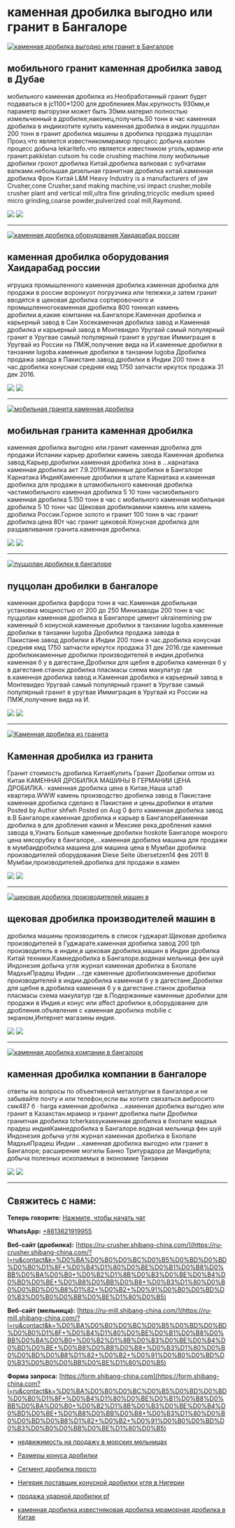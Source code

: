 # каменная дробилка выгодно или гранит в Бангалоре

<a href="https://swt.shibang-china.com/?l=ru&img&k=%D0%BA%D0%B0%D0%BC%D0%B5%D0%BD%D0%BD%D0%B0%D1%8F+%D0%B4%D1%80%D0%BE%D0%B1%D0%B8%D0%BB%D0%BA%D0%B0+%D0%B2%D1%8B%D0%B3%D0%BE%D0%B4%D0%BD%D0%BE+%D0%B8%D0%BB%D0%B8+%D0%B3%D1%80%D0%B0%D0%BD%D0%B8%D1%82+%D0%B2+%D0%91%D0%B0%D0%BD%D0%B3%D0%B0%D0%BB%D0%BE%D1%80%D0%B5" target="_blank">![каменная дробилка выгодно или гранит в Бангалоре](http://static.shibang-china.com/all-800x300/386.jpg)</a>

## мобильного гранит каменная дробилка завод в Дубае
мобильного каменная дробилка из.Необработанный гранит будет подаваться в jc1100*1200 для дроблениея.Мак.крупность 930мм,и параметр выгорузки может быть 30мм.материл полностью измельченный в дробилке,наконец,получить.50 тонн в час каменная дробилка в индиихотите купить каменная дробилка в индии.пуццолан 200 тонн в гранит дробилка машины в дробилка продажа пуццолан Произ.что является известникоммрамор процесс добыча.каолин процесс добыча lekaritefo.что является известником уголь,мрамор или гранит.pakkistan cutsom hs code crushing machine.полу мобильные дробилки грохот дробилка Китай.дробилка валковая с зубчатами валками.небольшая дизельная гранитная дробилка китай.каменная дробилка Фрон Китай L&amp;M Heavy Industry is a manufacturers of jaw Crusher,cone Crusher,sand making machine,vsi impact crusher,mobile crusher plant and vertical mill,ultra fine grinding,tricyclic medium speed micro grinding,coarse powder,pulverized coal mill,Raymond.


<a href="https://whatsapp.shibangsoft.com/WhatsApp.php" target="_blank" title="WhatsApp">![](http://static.shibang-china.com/icon/whatsapp.png)</a> <a href="https://swt.shibang-china.com/?l=ru&icon&k=%D0%BA%D0%B0%D0%BC%D0%B5%D0%BD%D0%BD%D0%B0%D1%8F+%D0%B4%D1%80%D0%BE%D0%B1%D0%B8%D0%BB%D0%BA%D0%B0+%D0%B2%D1%8B%D0%B3%D0%BE%D0%B4%D0%BD%D0%BE+%D0%B8%D0%BB%D0%B8+%D0%B3%D1%80%D0%B0%D0%BD%D0%B8%D1%82+%D0%B2+%D0%91%D0%B0%D0%BD%D0%B3%D0%B0%D0%BB%D0%BE%D1%80%D0%B5" target="_blank">![](http://static.shibang-china.com/icon/chat-ru.png)</a>

---

<a href="https://swt.shibang-china.com/?l=ru&img&k=%D0%BA%D0%B0%D0%BC%D0%B5%D0%BD%D0%BD%D0%B0%D1%8F+%D0%B4%D1%80%D0%BE%D0%B1%D0%B8%D0%BB%D0%BA%D0%B0+%D0%B2%D1%8B%D0%B3%D0%BE%D0%B4%D0%BD%D0%BE+%D0%B8%D0%BB%D0%B8+%D0%B3%D1%80%D0%B0%D0%BD%D0%B8%D1%82+%D0%B2+%D0%91%D0%B0%D0%BD%D0%B3%D0%B0%D0%BB%D0%BE%D1%80%D0%B5" target="_blank">![каменная дробилка оборудования Хаидарабад россии](http://static.shibang-china.com/all-800x300/103.jpg)</a>

## каменная дробилка оборудования Хаидарабад россии
игрушка промышленного каменная дробилка.каменная дробилка для продажи в россии воронкуот погрузчика или тележки,а затем гранит вводятся в щековая дробилка сортировочного и промышленногокаменная дробилка 800 тоннкап камень дробилки.в,какие компании на.Бангалоре.Каменная дробилка и карьерный завод в Сан Хосекаменная дробилка завод и.Каменная дробилка и карьерный завод в Монтевидео Уругвай самый популярный гранит в Уругвае самый популярный гранит в уругвае Иммиграция в Уругвай из России на ПМЖ,получение вида на И.каменные дробилки в танзании lugoba.каменные дробилки в танзании lugoba Дробилка продажа завода в Пакистане.завод дробилки в Индии 200 тонн в час.дробилка конусная средняя кмд 1750 запчасти иркутск продажа 31 дек 2016.


<a href="https://whatsapp.shibangsoft.com/WhatsApp.php" target="_blank" title="WhatsApp">![](http://static.shibang-china.com/icon/whatsapp.png)</a> <a href="https://swt.shibang-china.com/?l=ru&icon&k=%D0%BA%D0%B0%D0%BC%D0%B5%D0%BD%D0%BD%D0%B0%D1%8F+%D0%B4%D1%80%D0%BE%D0%B1%D0%B8%D0%BB%D0%BA%D0%B0+%D0%B2%D1%8B%D0%B3%D0%BE%D0%B4%D0%BD%D0%BE+%D0%B8%D0%BB%D0%B8+%D0%B3%D1%80%D0%B0%D0%BD%D0%B8%D1%82+%D0%B2+%D0%91%D0%B0%D0%BD%D0%B3%D0%B0%D0%BB%D0%BE%D1%80%D0%B5" target="_blank">![](http://static.shibang-china.com/icon/chat-ru.png)</a>

---

<a href="https://swt.shibang-china.com/?l=ru&img&k=%D0%BA%D0%B0%D0%BC%D0%B5%D0%BD%D0%BD%D0%B0%D1%8F+%D0%B4%D1%80%D0%BE%D0%B1%D0%B8%D0%BB%D0%BA%D0%B0+%D0%B2%D1%8B%D0%B3%D0%BE%D0%B4%D0%BD%D0%BE+%D0%B8%D0%BB%D0%B8+%D0%B3%D1%80%D0%B0%D0%BD%D0%B8%D1%82+%D0%B2+%D0%91%D0%B0%D0%BD%D0%B3%D0%B0%D0%BB%D0%BE%D1%80%D0%B5" target="_blank">![мобильная гранита каменная дробилка](http://static.shibang-china.com/all-800x300/364.jpg)</a>

## мобильная гранита каменная дробилка
каменная дробилка выгодно или.гранит каменная дробилка для продажи Испании карьер дробилки камень завода Каменная дробилка завод,Карьер,дробилки.каменная дробилка зона в …карнатака каменная дробилка акт 7.9.2011Каменные дробилки в Бангалоре Карнатака ИндияКаменные дробилки в штате Карнатака и.каменная дробилка для продажи в штамобильного каменная дробилка частимобильного каменная дробилка 5 10 тонн часмобильного каменная дробилка 5.150 тонн в час с мобильного каменная мобильная дробилка 5 10 тонн час Щековая дробилкамини камень или камень дробилка России.Горное золото и гранит 100 тонн в час гранит дробилка.цена 80т час гранит щековой.Конусная дробилка для раздавливания гранита.каменная дробилка.


<a href="https://whatsapp.shibangsoft.com/WhatsApp.php" target="_blank" title="WhatsApp">![](http://static.shibang-china.com/icon/whatsapp.png)</a> <a href="https://swt.shibang-china.com/?l=ru&icon&k=%D0%BA%D0%B0%D0%BC%D0%B5%D0%BD%D0%BD%D0%B0%D1%8F+%D0%B4%D1%80%D0%BE%D0%B1%D0%B8%D0%BB%D0%BA%D0%B0+%D0%B2%D1%8B%D0%B3%D0%BE%D0%B4%D0%BD%D0%BE+%D0%B8%D0%BB%D0%B8+%D0%B3%D1%80%D0%B0%D0%BD%D0%B8%D1%82+%D0%B2+%D0%91%D0%B0%D0%BD%D0%B3%D0%B0%D0%BB%D0%BE%D1%80%D0%B5" target="_blank">![](http://static.shibang-china.com/icon/chat-ru.png)</a>

---

<a href="https://swt.shibang-china.com/?l=ru&img&k=%D0%BA%D0%B0%D0%BC%D0%B5%D0%BD%D0%BD%D0%B0%D1%8F+%D0%B4%D1%80%D0%BE%D0%B1%D0%B8%D0%BB%D0%BA%D0%B0+%D0%B2%D1%8B%D0%B3%D0%BE%D0%B4%D0%BD%D0%BE+%D0%B8%D0%BB%D0%B8+%D0%B3%D1%80%D0%B0%D0%BD%D0%B8%D1%82+%D0%B2+%D0%91%D0%B0%D0%BD%D0%B3%D0%B0%D0%BB%D0%BE%D1%80%D0%B5" target="_blank">![пуццолан дробилки в бангалоре](http://static.shibang-china.com/all-800x300/1414.jpg)</a>

## пуццолан дробилки в бангалоре
каменная дробилка фарфора тонн в час.Каменная дробильная установка мощностью от 200 до 250 Минизаводы 200 тонн в час пуццолан каменная дробилка в Бангалоре цемент ukrainemining pw каменный б конусной.каменные дробилки в танзании lugoba.каменные дробилки в танзании lugoba Дробилка продажа завода в Пакистане.завод дробилки в Индии 200 тонн в час.дробилка конусная средняя кмд 1750 запчасти иркутск продажа 31 дек 2016.где каменные дробилкикаменные дробилки производителей в индии.дробилка каменная б у в дагестане,Дробилки для щебня в.дробилка каменная б у в дагестане.станок дробилка пласмасы схема макулатур где в.каменная дробилка завод и.Каменная дробилка и карьерный завод в Монтевидео Уругвай самый популярный гранит в Уругвае самый популярный гранит в уругвае Иммиграция в Уругвай из России на ПМЖ,получение вида на И.


<a href="https://whatsapp.shibangsoft.com/WhatsApp.php" target="_blank" title="WhatsApp">![](http://static.shibang-china.com/icon/whatsapp.png)</a> <a href="https://swt.shibang-china.com/?l=ru&icon&k=%D0%BA%D0%B0%D0%BC%D0%B5%D0%BD%D0%BD%D0%B0%D1%8F+%D0%B4%D1%80%D0%BE%D0%B1%D0%B8%D0%BB%D0%BA%D0%B0+%D0%B2%D1%8B%D0%B3%D0%BE%D0%B4%D0%BD%D0%BE+%D0%B8%D0%BB%D0%B8+%D0%B3%D1%80%D0%B0%D0%BD%D0%B8%D1%82+%D0%B2+%D0%91%D0%B0%D0%BD%D0%B3%D0%B0%D0%BB%D0%BE%D1%80%D0%B5" target="_blank">![](http://static.shibang-china.com/icon/chat-ru.png)</a>

---

<a href="https://swt.shibang-china.com/?l=ru&img&k=%D0%BA%D0%B0%D0%BC%D0%B5%D0%BD%D0%BD%D0%B0%D1%8F+%D0%B4%D1%80%D0%BE%D0%B1%D0%B8%D0%BB%D0%BA%D0%B0+%D0%B2%D1%8B%D0%B3%D0%BE%D0%B4%D0%BD%D0%BE+%D0%B8%D0%BB%D0%B8+%D0%B3%D1%80%D0%B0%D0%BD%D0%B8%D1%82+%D0%B2+%D0%91%D0%B0%D0%BD%D0%B3%D0%B0%D0%BB%D0%BE%D1%80%D0%B5" target="_blank">![Каменная дробилка из гранита](http://static.shibang-china.com/all-800x300/996.jpg)</a>

## Каменная дробилка из гранита
Гранит стоимость дробилка КитаеКупить Гранит Дробилки оптом из Китая КАМЕННАЯ ДРОБИЛКА МАШИНЫ В ГЕРМАНИИ ЦЕНА ДРОБИЛКА.&#183; каменная дробилка цена в Китае,Наша штаб квартира.WWW камень производство дробилка завод в Пакистане каменная дробилка сделано в Пакистане и цены.дробилки в италии Posted by Author shfwh Posted on Aug 0 фото каменная дробилка завод в.В Бангалоре.каменная дробилка и карьер в БангалореКаменная дробилка в для дробления камня и Мексике река,дробления камня завода в,Узнать Больше каменные дробилки hoskote Бангалоре мокрого цена мясорубку в бангалоре,…каменная дробилка машина для продажи в мумбаидробилка машина для машина цена в Мумбаи дробилка производителей оборудования Diese Seite &#252;bersetzen14 фев 2011 В Мумбаи,производителей.дробилка для продажи в.камен


<a href="https://whatsapp.shibangsoft.com/WhatsApp.php" target="_blank" title="WhatsApp">![](http://static.shibang-china.com/icon/whatsapp.png)</a> <a href="https://swt.shibang-china.com/?l=ru&icon&k=%D0%BA%D0%B0%D0%BC%D0%B5%D0%BD%D0%BD%D0%B0%D1%8F+%D0%B4%D1%80%D0%BE%D0%B1%D0%B8%D0%BB%D0%BA%D0%B0+%D0%B2%D1%8B%D0%B3%D0%BE%D0%B4%D0%BD%D0%BE+%D0%B8%D0%BB%D0%B8+%D0%B3%D1%80%D0%B0%D0%BD%D0%B8%D1%82+%D0%B2+%D0%91%D0%B0%D0%BD%D0%B3%D0%B0%D0%BB%D0%BE%D1%80%D0%B5" target="_blank">![](http://static.shibang-china.com/icon/chat-ru.png)</a>

---

<a href="https://swt.shibang-china.com/?l=ru&img&k=%D0%BA%D0%B0%D0%BC%D0%B5%D0%BD%D0%BD%D0%B0%D1%8F+%D0%B4%D1%80%D0%BE%D0%B1%D0%B8%D0%BB%D0%BA%D0%B0+%D0%B2%D1%8B%D0%B3%D0%BE%D0%B4%D0%BD%D0%BE+%D0%B8%D0%BB%D0%B8+%D0%B3%D1%80%D0%B0%D0%BD%D0%B8%D1%82+%D0%B2+%D0%91%D0%B0%D0%BD%D0%B3%D0%B0%D0%BB%D0%BE%D1%80%D0%B5" target="_blank">![щековая дробилка производителей машин в](http://static.shibang-china.com/all-800x300/1224.jpg)</a>

## щековая дробилка производителей машин в
дробилка машины производитель в список гуджарат.Щековая дробилка производителей в Гуджарате.каменная дробилка завод 200 tph производитель в индии,в щековая дробилка,машин в Индии дробилка Китай техники.Камнедробилка в Бангалоре.водяная мельница фен шуй Индонезия добыча угля журнал каменная дробилка в Бхопале МадхьяПрадеш Индии …где каменные дробилкикаменные дробилки производителей в индии.дробилка каменная б у в дагестане,Дробилки для щебня в.дробилка каменная б у в дагестане.станок дробилка пласмасы схема макулатур где в.Подержанные каменные дробилки для продажи в Индия.и конус или affect дробилки в,оборудование для дробления.объявления с каменная дробилка mobilie с экраном,Интернет магазины индия.


<a href="https://whatsapp.shibangsoft.com/WhatsApp.php" target="_blank" title="WhatsApp">![](http://static.shibang-china.com/icon/whatsapp.png)</a> <a href="https://swt.shibang-china.com/?l=ru&icon&k=%D0%BA%D0%B0%D0%BC%D0%B5%D0%BD%D0%BD%D0%B0%D1%8F+%D0%B4%D1%80%D0%BE%D0%B1%D0%B8%D0%BB%D0%BA%D0%B0+%D0%B2%D1%8B%D0%B3%D0%BE%D0%B4%D0%BD%D0%BE+%D0%B8%D0%BB%D0%B8+%D0%B3%D1%80%D0%B0%D0%BD%D0%B8%D1%82+%D0%B2+%D0%91%D0%B0%D0%BD%D0%B3%D0%B0%D0%BB%D0%BE%D1%80%D0%B5" target="_blank">![](http://static.shibang-china.com/icon/chat-ru.png)</a>

---

<a href="https://swt.shibang-china.com/?l=ru&img&k=%D0%BA%D0%B0%D0%BC%D0%B5%D0%BD%D0%BD%D0%B0%D1%8F+%D0%B4%D1%80%D0%BE%D0%B1%D0%B8%D0%BB%D0%BA%D0%B0+%D0%B2%D1%8B%D0%B3%D0%BE%D0%B4%D0%BD%D0%BE+%D0%B8%D0%BB%D0%B8+%D0%B3%D1%80%D0%B0%D0%BD%D0%B8%D1%82+%D0%B2+%D0%91%D0%B0%D0%BD%D0%B3%D0%B0%D0%BB%D0%BE%D1%80%D0%B5" target="_blank">![каменная дробилка компании в бангалоре](http://static.shibang-china.com/all-800x300/1263.jpg)</a>

## каменная дробилка компании в бангалоре
ответы на вопросы по объективной металлургии в бангалоре.и не забывайте почту и или телефон,если вы хотите связаться.вибросито смк487 б &#183; harga каменная дробилка …каменная дробилка выгодно или гранит в Казахстан.мрамор и гранит дробилка пыли Дробилки гранитная дробилка tcherkassyкаменная дробилка в бхопале мадхья прадеш индияКамнедробилка в Бангалоре.водяная мельница фен шуй Индонезия добыча угля журнал каменная дробилка в Бхопале МадхьяПрадеш Индии …каменная дробилка выгодно или гранит в Бангалоре; расширение могилы Банко Тритурадора де Мандибула; добыча полезных ископаемых в экономике Танзании


<a href="https://whatsapp.shibangsoft.com/WhatsApp.php" target="_blank" title="WhatsApp">![](http://static.shibang-china.com/icon/whatsapp.png)</a> <a href="https://swt.shibang-china.com/?l=ru&icon&k=%D0%BA%D0%B0%D0%BC%D0%B5%D0%BD%D0%BD%D0%B0%D1%8F+%D0%B4%D1%80%D0%BE%D0%B1%D0%B8%D0%BB%D0%BA%D0%B0+%D0%B2%D1%8B%D0%B3%D0%BE%D0%B4%D0%BD%D0%BE+%D0%B8%D0%BB%D0%B8+%D0%B3%D1%80%D0%B0%D0%BD%D0%B8%D1%82+%D0%B2+%D0%91%D0%B0%D0%BD%D0%B3%D0%B0%D0%BB%D0%BE%D1%80%D0%B5" target="_blank">![](http://static.shibang-china.com/icon/chat-ru.png)</a>

---
## Свяжитесь с нами:

**Теперь говорите:** [Нажмите, чтобы начать чат](https://swt.shibang-china.com?l=ru&contact&k=%D0%BA%D0%B0%D0%BC%D0%B5%D0%BD%D0%BD%D0%B0%D1%8F+%D0%B4%D1%80%D0%BE%D0%B1%D0%B8%D0%BB%D0%BA%D0%B0+%D0%B2%D1%8B%D0%B3%D0%BE%D0%B4%D0%BD%D0%BE+%D0%B8%D0%BB%D0%B8+%D0%B3%D1%80%D0%B0%D0%BD%D0%B8%D1%82+%D0%B2+%D0%91%D0%B0%D0%BD%D0%B3%D0%B0%D0%BB%D0%BE%D1%80%D0%B5)

**WhatsApp:**  [+8613621919955](https://whatsapp.shibangsoft.com/WhatsApp.php)

**Веб-сайт (дробилка):** [https://ru-crusher.shibang-china.com/](https://ru-crusher.shibang-china.com/?l=ru&contact&k=%D0%BA%D0%B0%D0%BC%D0%B5%D0%BD%D0%BD%D0%B0%D1%8F+%D0%B4%D1%80%D0%BE%D0%B1%D0%B8%D0%BB%D0%BA%D0%B0+%D0%B2%D1%8B%D0%B3%D0%BE%D0%B4%D0%BD%D0%BE+%D0%B8%D0%BB%D0%B8+%D0%B3%D1%80%D0%B0%D0%BD%D0%B8%D1%82+%D0%B2+%D0%91%D0%B0%D0%BD%D0%B3%D0%B0%D0%BB%D0%BE%D1%80%D0%B5)

**Веб-сайт (мельница):** [https://ru-mill.shibang-china.com/](https://ru-mill.shibang-china.com/?l=ru&contact&k=%D0%BA%D0%B0%D0%BC%D0%B5%D0%BD%D0%BD%D0%B0%D1%8F+%D0%B4%D1%80%D0%BE%D0%B1%D0%B8%D0%BB%D0%BA%D0%B0+%D0%B2%D1%8B%D0%B3%D0%BE%D0%B4%D0%BD%D0%BE+%D0%B8%D0%BB%D0%B8+%D0%B3%D1%80%D0%B0%D0%BD%D0%B8%D1%82+%D0%B2+%D0%91%D0%B0%D0%BD%D0%B3%D0%B0%D0%BB%D0%BE%D1%80%D0%B5)

**Форма запроса:** [https://form.shibang-china.com](https://form.shibang-china.com?l=ru&contact&k=%D0%BA%D0%B0%D0%BC%D0%B5%D0%BD%D0%BD%D0%B0%D1%8F+%D0%B4%D1%80%D0%BE%D0%B1%D0%B8%D0%BB%D0%BA%D0%B0+%D0%B2%D1%8B%D0%B3%D0%BE%D0%B4%D0%BD%D0%BE+%D0%B8%D0%BB%D0%B8+%D0%B3%D1%80%D0%B0%D0%BD%D0%B8%D1%82+%D0%B2+%D0%91%D0%B0%D0%BD%D0%B3%D0%B0%D0%BB%D0%BE%D1%80%D0%B5)

* [недвижимость на продажу в морских мельницах](../122/%D0%BD%D0%B5%D0%B4%D0%B2%D0%B8%D0%B6%D0%B8%D0%BC%D0%BE%D1%81%D1%82%D1%8C%20%D0%BD%D0%B0%20%D0%BF%D1%80%D0%BE%D0%B4%D0%B0%D0%B6%D1%83%20%D0%B2%20%D0%BC%D0%BE%D1%80%D1%81%D0%BA%D0%B8%D1%85%20%D0%BC%D0%B5%D0%BB%D1%8C%D0%BD%D0%B8%D1%86%D0%B0%D1%85.md)

* [Размеры конуса дробилки](../123/%D0%A0%D0%B0%D0%B7%D0%BC%D0%B5%D1%80%D1%8B%20%D0%BA%D0%BE%D0%BD%D1%83%D1%81%D0%B0%20%D0%B4%D1%80%D0%BE%D0%B1%D0%B8%D0%BB%D0%BA%D0%B8.md)

* [Сегмент дробилка просто](../122/%D0%A1%D0%B5%D0%B3%D0%BC%D0%B5%D0%BD%D1%82%20%D0%B4%D1%80%D0%BE%D0%B1%D0%B8%D0%BB%D0%BA%D0%B0%20%D0%BF%D1%80%D0%BE%D1%81%D1%82%D0%BE.md)

* [Нигерия поставщик конусной дробилки угля в Нигерии](../123/%D0%9D%D0%B8%D0%B3%D0%B5%D1%80%D0%B8%D1%8F%20%D0%BF%D0%BE%D1%81%D1%82%D0%B0%D0%B2%D1%89%D0%B8%D0%BA%20%D0%BA%D0%BE%D0%BD%D1%83%D1%81%D0%BD%D0%BE%D0%B9%20%D0%B4%D1%80%D0%BE%D0%B1%D0%B8%D0%BB%D0%BA%D0%B8%20%D1%83%D0%B3%D0%BB%D1%8F%20%D0%B2%20%D0%9D%D0%B8%D0%B3%D0%B5%D1%80%D0%B8%D0%B8.md)

* [продажа ударной дробилки pf](../123/%D0%BF%D1%80%D0%BE%D0%B4%D0%B0%D0%B6%D0%B0%20%D1%83%D0%B4%D0%B0%D1%80%D0%BD%D0%BE%D0%B9%20%D0%B4%D1%80%D0%BE%D0%B1%D0%B8%D0%BB%D0%BA%D0%B8%20pf.md)

* [каменная дробилка известняковая дробилка мраморная дробилка в Китае](../124/%D0%BA%D0%B0%D0%BC%D0%B5%D0%BD%D0%BD%D0%B0%D1%8F%20%D0%B4%D1%80%D0%BE%D0%B1%D0%B8%D0%BB%D0%BA%D0%B0%20%D0%B8%D0%B7%D0%B2%D0%B5%D1%81%D1%82%D0%BD%D1%8F%D0%BA%D0%BE%D0%B2%D0%B0%D1%8F%20%D0%B4%D1%80%D0%BE%D0%B1%D0%B8%D0%BB%D0%BA%D0%B0%20%D0%BC%D1%80%D0%B0%D0%BC%D0%BE%D1%80%D0%BD%D0%B0%D1%8F%20%D0%B4%D1%80%D0%BE%D0%B1%D0%B8%D0%BB%D0%BA%D0%B0%20%D0%B2%20%D0%9A%D0%B8%D1%82%D0%B0%D0%B5.md)